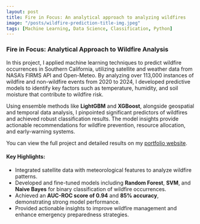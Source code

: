 ```yaml
---
layout: post
title: Fire in Focus: An analytical approach to analyzing wildfires
image: "/posts/wildfire-prediction-title-img.jpeg"
tags: [Machine Learning, Data Science, Classification, Python]
---
```


### **Fire in Focus: Analytical Approach to Wildfire Analysis**

In this project, I applied machine learning techniques to predict wildfire occurrences in Southern California, utilizing satellite and weather data from NASA’s FIRMS API and Open-Meteo. By analyzing over 113,000 instances of wildfire and non-wildfire events from 2020 to 2024, I developed predictive models to identify key factors such as temperature, humidity, and soil moisture that contribute to wildfire risk.

Using ensemble methods like **LightGBM** and **XGBoost**, alongside geospatial and temporal data analysis, I pinpointed significant predictors of wildfires and achieved robust classification results. The model insights provide actionable recommendations for wildfire prevention, resource allocation, and early-warning systems.

You can view the full project and detailed results on my [portfolio website](https://abhiram1234.github.io/Machine-Learning-CSCI-5612-872-Project/).

#### **Key Highlights:**
- Integrated satellite data with meteorological features to analyze wildfire patterns.
- Developed and fine-tuned models including **Random Forest**, **SVM**, and **Naive Bayes** for binary classification of wildfire occurrences.
- Achieved an **AUC-ROC score of 0.94** and **85% accuracy**, demonstrating strong model performance.
- Provided actionable insights to improve wildfire management and enhance emergency preparedness strategies.
